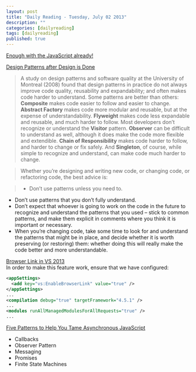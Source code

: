 ```yaml
---
layout: post
title: "Daily Reading - Tuesday, July 02 2013"
description: ""
categories: [dailyreading]
tags: [dailyreading]
published: true
---
```

[Enough with the JavaScript already!](http://www.slideshare.net/nzakas/enough-withthejavascriptalready)

<!--break-->

[Design Patterns after Design is Done](http://java.dzone.com/articles/design-patterns-after-design)
> A study on design patterns and software quality at the University of Montreal (2008) found that design patterns in practice do not always improve code quality, reusability and expandability; and often makes code harder to understand. Some patterns are better than others: __Composite__ makes code easier to follow and easier to change. __Abstract Factory__ makes code more modular and reusable, but at the expense of understandability. __Flyweight__ makes code less expandable and reusable, and much harder to follow. Most developers don’t recognize or understand the __Visitor__ pattern. __Observer__ can be difficult to understand as well, although it does make the code more flexible and extendible. __Chain of Responsibility__ makes code harder to follow, and harder to change or fix safely. And __Singleton__, of course, while simple to recognize and understand, can make code much harder to change.

> Whether you’re designing and writing new code, or changing code, or refactoring code, the best advice is:  

> - Don’t use patterns unless you need to.
- Don’t use patterns that you don’t fully understand.
- Don’t expect that whoever is going to work on the code in the future to recognize and understand the patterns that you used – stick to common patterns, and make them explicit in comments where you think it is important or necessary.
- When you’re changing code, take some time to look for and understand the patterns that might be in place, and decide whether it is worth preserving (or restoring) them: whether doing this will really make the code better and more understandable.

[Browser Link in VS 2013](http://blogs.msdn.com/b/webdev/archive/2013/06/28/browser-link-feature-in-visual-studio-preview-2013.aspx)  
In order to make this feature work, ensure that we have configured:

```xml
<appSettings>
  <add key="vs:EnableBrowserLink" value="true" />
</appSettings>
...
<compilation debug="true" targetFramework="4.5.1" />
...
<modules runAllManagedModulesForAllRequests="true" />
...
```

[Five Patterns to Help You Tame Asynchronous JavaScript](http://tech.pro/blog/1402/five-patterns-to-help-you-tame-asynchronous-javascript)

- Callbacks
- Observer Pattern
- Messaging
- Promises
- Finite State Machines

